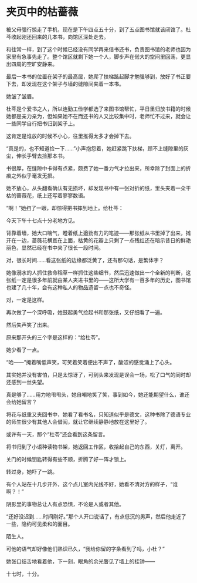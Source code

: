 # 夹页中的枯蔷薇

被父母强行掠走了手机，现在是下午四点五十分，到了五点图书馆就该闭馆了。杜芩收起刚还回来的几本书，向馆区深处走去。 

和往常一样，到了这个时候已经没有同学再来借书还书，负责图书馆的老师也因为家里有急事先走了。整个馆区就剩下她一个人，脚步声在偌大的空间里回荡，更显出四周的空旷安静来。 

最后一本书的位置在架子的最高层，她爬了扶梯踮起脚才勉强够到，放好了书正要下去，却发现在这个架子与墙的缝隙间夹着一本书。 

她皱了皱眉。 

杜芩是个爱书之人，所以连勤工俭学都选了来图书馆帮忙，平日里归放书籍的时候她都是亲力亲为，但如果她不在而还书的人又比较集中时，老师忙不过来，就会让一些同学自行把书归到架子上。 

这肯定是谁放的时候不小心，往里推得太多才会掉下去。 

“真是的，也不知道捡一下……”小声抱怨着，她赶紧跳下扶梯，顾不上缝隙里的灰尘，伸长手臂去捡那本书。 

书很厚，在缝隙中卡得有点紧，颇费了她一番力气才拉出来，所幸除了封面上的折痕之外似乎毫发无损。 

她不放心，从头翻看确认有无损坏，却发现书中有一张对折的纸，里头夹着一朵干枯的蔷薇花，纸上还写着寥寥数语。 

“啊！”她扫了一眼，却惊得把书摔到地上。给杜芩： 

今天下午十七点十分老地方见。 

背靠着墙，她大口喘气，瞪着纸上遒劲有力的笔迹——那张纸从书里掉了出来，摊开在一边，蔷薇花横亘在上面，枯黄的花瓣上只剩了一点残红还在暗示昔日的鲜艳丽色，显然已经在书中夹了很长一段时间。 

对，很长时间……看这张纸的边缘都泛黄了，还有那句话，是繁体字？ 

她像溺水的人抓住救命稻草一样抓住这些细节，然后迅速做出一个全新的判断，这张纸一定是很多年前就由某人夹进书里的——这所大学有一百多年的历史，图书馆也建了几十年，会有这种私人的物品遗留一点也不奇怪。 

对，一定是这样。 

再次做了一个深呼吸，她鼓起勇气捡起书和那张纸，又仔细看了一遍。 

然后失声笑了出来。 

原来那开头的三个字是这样的：“给杜苓”。 

她少看了一点。 

“哈——”掩着嘴低声笑，可笑着笑着便出不声了，酸涩的感觉涌上了心头。 

其实她并没有害怕，只是太惊讶了，可到头来发现是误会一场，松了口气的同时却还感到一丝失望。 

真是够了……用力地甩甩头，她自嘲地笑了笑，事到如今，她还能期望什么，谁还会给她留言？ 

将花与纸重又夹回书中，她看了看书名，只知道似乎是德文，这种书除了德语专业的师生很少有其他人会借阅，就让它继续静静地放在这里好了。 

或许有一天，那个“杜苓”还会看到这条留言。 

将书归到了小语种读物书架，她返回工作区，收拾起自己的东西，关灯，离开。 

关门的时候钥匙转得有些不顺，折腾了好一阵才锁上。 

转过身，她吓了一跳。 

有个人站在十几步开外，这个点儿室内光线不好，她看不清对方的样子，“谁啊？！” 

阴影里的事物总让人有点恐惧，不论是人或者其他。 

“还好没迟到……时间刚好。”那个人开口说话了，有点低沉的男声，然后他走近了一些，隐约可见柔和的面目。 

陌生人。 

可他的语气却好像他们熟识已久，“我给你留的字条看到了吗，小杜？” 

她张口结舌地看着他，下一刻，眼角的余光瞥见了墙上的挂钟—— 

十七时，十分。